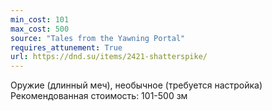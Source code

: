 ```yaml
---
min_cost: 101
max_cost: 500
source: "Tales from the Yawning Portal"
requires_attunement: True
url: https://dnd.su/items/2421-shatterspike/
---
```


Оружие (длинный меч), необычное (требуется настройка)
Рекомендованная стоимость: 101-500 зм